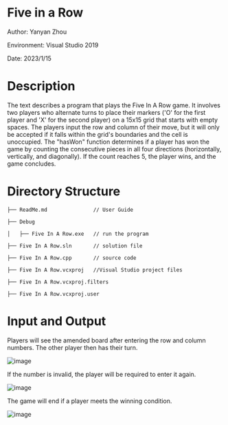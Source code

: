 # Five in a Row
  Author: Yanyan Zhou
  
  Environment: Visual Studio 2019
  
  Date: 2023/1/15
# Description 
The text describes a program that plays the Five In A Row game. It involves two players who alternate turns to place their markers ('O' for the first player and 'X' for the second player) on a 15x15 grid that starts with empty spaces. The players input the row and column of their move, but it will only be accepted if it falls within the grid's boundaries and the cell is unoccupied. The "hasWon" function determines if a player has won the game by counting the consecutive pieces in all four directions (horizontally, vertically, and diagonally). If the count reaches 5, the player wins, and the game concludes.
# Directory Structure

    ├── ReadMe.md               // User Guide
    
    ├── Debug             
    
    │   ├── Five In A Row.exe   // run the program
    
    ├── Five In A Row.sln       // solution file 
    
    ├── Five In A Row.cpp       // source code
        
    ├── Five In A Row.vcxproj   //Visual Studio project files
            
    ├── Five In A Row.vcxproj.filters   
            
    ├── Five In A Row.vcxproj.user 
# Input and Output
Players will see the amended board after entering the row and column numbers. The other player then has their turn.

![image](https://user-images.githubusercontent.com/82789287/218136263-3e918d0b-c72d-4669-9555-d01732f4f84d.png)

If the number is invalid, the player will be required to enter it again.

![image](https://user-images.githubusercontent.com/82789287/218136999-f075a6b2-aff5-421e-88dd-8e8148f73642.png)

The game will end if a player meets the winning condition.

![image](https://user-images.githubusercontent.com/82789287/218137651-57d109d1-fca6-4346-902e-211366db77df.png)

